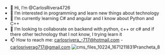 - 👋 Hi, I’m @CarlosRivera4726
- 👀 I’m interested in programming and learn new things about technology
- 🌱 I’m currently learning C# and angular and I know about Python and C++
- 💞️ I’m looking to collaborate on backend with python, c++ or c# and if there other technology that I not know, I trying learn it
- 📫 How to reach me: carlosrivera_-717@hotmail.com - carlosriverag717@gmail.com
![cms_files_10224_1671211831Prancheta_8](https://user-images.githubusercontent.com/49885608/220218016-d98589a4-b282-40a7-b7e9-a22b354a5cd5.png)
